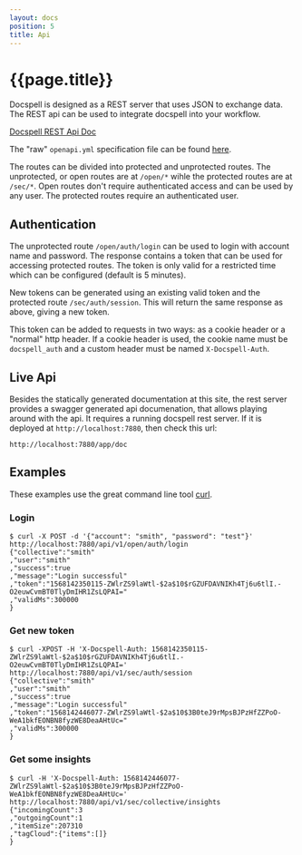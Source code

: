 ```yaml
---
layout: docs
position: 5
title: Api
---
```


# {{page.title}}

Docspell is designed as a REST server that uses JSON to exchange
data. The REST api can be used to integrate docspell into your
workflow.

[Docspell REST Api Doc](openapi/docspell-openapi.html)

The "raw" `openapi.yml` specification file can be found
[here](openapi/docspell-openapi.yml).

The routes can be divided into protected and unprotected routes. The
unprotected, or open routes are at `/open/*` wihle the protected
routes are at `/sec/*`. Open routes don't require authenticated access
and can be used by any user. The protected routes require an
authenticated user.

## Authentication

The unprotected route `/open/auth/login` can be used to login with
account name and password. The response contains a token that can be
used for accessing protected routes. The token is only valid for a
restricted time which can be configured (default is 5 minutes).

New tokens can be generated using an existing valid token and the
protected route `/sec/auth/session`. This will return the same
response as above, giving a new token.

This token can be added to requests in two ways: as a cookie header or
a "normal" http header. If a cookie header is used, the cookie name
must be `docspell_auth` and a custom header must be named
`X-Docspell-Auth`.

## Live Api

Besides the statically generated documentation at this site, the rest
server provides a swagger generated api documenation, that allows
playing around with the api. It requires a running docspell rest
server. If it is deployed at `http://localhost:7880`, then check this
url:

```
http://localhost:7880/app/doc
```

## Examples

These examples use the great command line tool
[curl](https://curl.haxx.se/).

### Login

```
$ curl -X POST -d '{"account": "smith", "password": "test"}' http://localhost:7880/api/v1/open/auth/login
{"collective":"smith"
,"user":"smith"
,"success":true
,"message":"Login successful"
,"token":"1568142350115-ZWlrZS9laWtl-$2a$10$rGZUFDAVNIKh4Tj6u6tlI.-O2euwCvmBT0TlyDmIHR1ZsLQPAI="
,"validMs":300000
}
```

### Get new token

```
$ curl -XPOST -H 'X-Docspell-Auth: 1568142350115-ZWlrZS9laWtl-$2a$10$rGZUFDAVNIKh4Tj6u6tlI.-O2euwCvmBT0TlyDmIHR1ZsLQPAI=' http://localhost:7880/api/v1/sec/auth/session
{"collective":"smith"
,"user":"smith"
,"success":true
,"message":"Login successful"
,"token":"1568142446077-ZWlrZS9laWtl-$2a$10$3B0teJ9rMpsBJPzHfZZPoO-WeA1bkfEONBN8fyzWE8DeaAHtUc="
,"validMs":300000
}
```

### Get some insights

```
$ curl -H 'X-Docspell-Auth: 1568142446077-ZWlrZS9laWtl-$2a$10$3B0teJ9rMpsBJPzHfZZPoO-WeA1bkfEONBN8fyzWE8DeaAHtUc=' http://localhost:7880/api/v1/sec/collective/insights
{"incomingCount":3
,"outgoingCount":1
,"itemSize":207310
,"tagCloud":{"items":[]}
}
```
